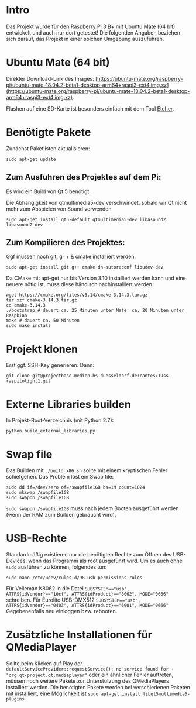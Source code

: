 # Intro
Das Projekt wurde für den Raspberry Pi 3 B+ mit Ubuntu Mate (64 bit) entwickelt und auch nur dort getestet! Die folgenden Angaben beziehen sich darauf, das Projekt in einer solchen Umgebung auszuführen.

# Ubuntu Mate (64 bit)
Direkter Download-Link des Images: [https://ubuntu-mate.org/raspberry-pi/ubuntu-mate-18.04.2-beta1-desktop-arm64+raspi3-ext4.img.xz](https://ubuntu-mate.org/raspberry-pi/ubuntu-mate-18.04.2-beta1-desktop-arm64+raspi3-ext4.img.xz).

Flashen auf eine SD-Karte ist besonders einfach mit dem Tool [Etcher](https://www.balena.io/etcher/).

# Benötigte Pakete

Zunächst Paketlisten aktualisieren:
```shell
sudo apt-get update
```

## Zum Ausführen des Projektes auf dem Pi:
Es wird ein Build von Qt 5 benötigt.

Die Abhängigkeit von qtmultimedia5-dev verschwindet, sobald wir Qt nicht mehr zum Abspielen von Sound verwenden

```shell
sudo apt-get install qt5-default qtmultimedia5-dev libasound2 libasound2-dev
```

## Zum Kompilieren des Projektes:
Ggf müssen noch git, g++ & cmake installiert werden.
```shell
sudo apt-get install git g++ cmake dh-autoreconf libudev-dev
```
Da CMake mit apt-get nur bis Version 3.10 installiert werden kann und eine neuere nötig ist, muss diese händisch nachinstalliert werden.
```shell
wget https://cmake.org/files/v3.14/cmake-3.14.3.tar.gz
tar xzf cmake-3.14.3.tar.gz
cd cmake-3.14.3
./bootstrap # dauert ca. 25 Minuten unter Mate, ca. 20 Minuten unter Raspbian
make # dauert ca. 50 Minuten
sudo make install
```

# Projekt klonen
Erst ggf. SSH-Key generieren. Dann:
```shell
git clone git@projectbase.medien.hs-duesseldorf.de:cantes/19ss-raspitolight1.git
```

# Externe Libraries builden
In Projekt-Root-Verzeichnis (mit Python 2.7):
```shell
python build_external_libraries.py
```

# Swap file
Das Builden mit ```./build_x86.sh``` sollte mit einem kryptischen Fehler schiefgehen. Das Problem löst ein Swap file:
```shell
sudo dd if=/dev/zero of=/swapfile1GB bs=1M count=1024
sudo mkswap /swapfile1GB
sudo swapon /swapfile1GB
```

```sudo swapon /swapfile1GB``` muss nach jedem Booten ausgeführt werden (wenn der RAM zum Builden gebraucht wird).

# USB-Rechte
Standardmäßig existieren nur die benötigten Rechte zum Öffnen des USB-Devices, wenn das Programm als root ausgeführt wird. Um es auch ohne ```sudo``` ausführen zu können, folgendes tun:
```shell
sudo nano /etc/udev/rules.d/98-usb-permissions.rules
```
Für Velleman K8062 in die Datei ```SUBSYSTEM=="usb", ATTRS{idVendor}=="10cf", ATTRS{idProduct}=="8062", MODE="0666"``` schreiben. Für Eurolite USB-DMX512 ```SUBSYSTEM=="usb", ATTRS{idVendor}=="0403", ATTRS{idProduct}=="6001", MODE="0666"```
Gegebenenfalls neu einloggen bzw. rebooten.

# Zusätzliche Installationen für QMediaPlayer
Sollte beim Klicken auf Play der 
```defaultServiceProvider::requestService(): no service found for - "org.qt-project.qt.mediaplayer"```
oder ein ähnlicher Fehler auftreten, müssen noch weitere Pakete zur Unterstützung des QMediaPlayers installiert werden. Die benötigten Pakete werden bei verschiedenen Paketen mit installiert, eine Möglichkeit ist
```sudo apt-get install libqt5multimedia5-plugins```